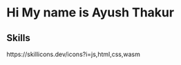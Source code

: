 <h1>Hi My name is Ayush Thakur</h1>
<h2>Skills</h2>
https://skillicons.dev/icons?i=js,html,css,wasm
